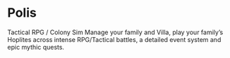 # Polis
Tactical RPG / Colony Sim
Manage your family and Villa, play your family’s Hoplites across intense RPG/Tactical battles, a detailed event system and epic mythic quests.
